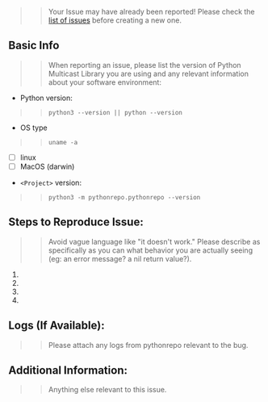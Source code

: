 >> Your Issue may have already been reported!
>> Please check the [list of issues](../) before creating a new one.

## Basic Info
>> When reporting an issue, please list the version of Python Multicast Library you are using and any relevant information about your software environment:
 - Python version:
 >> `python3 --version || python --version`
 -  OS type
>>  `uname -a`
  - [ ] linux
  - [ ] MacOS (darwin)
- `<Project>` version:
>> `python3 -m pythonrepo.pythonrepo --version`



## Steps to Reproduce Issue:

>> Avoid vague language like "it doesn't work." Please describe as specifically as you can what behavior you are actually seeing (eg: an error message? a nil return value?).
1.
2.
3.
4.

## Logs (If Available):
>> Please attach any logs from pythonrepo relevant to the bug.


## Additional Information:
>> Anything else relevant to this issue.
